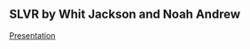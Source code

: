 ## SLVR by Whit Jackson and Noah Andrew

[Presentation](https://drive.google.com/file/d/1wzxPHzO_vHGSK98do_v1aOsFv0OcxWxJ/view?usp=sharing)
